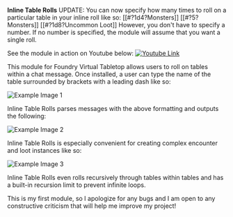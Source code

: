 **Inline Table Rolls**
UPDATE:
You can now specify how many times to roll on a particular table in your inline roll like so:
[[#?1d4?Monsters]]
[[#?5?Monsters]]
[[#?1d8?Uncommon Loot]]
However, you don't have to specify a number. If no number is specified, the module will assume that you want a single roll.

See the module in action on Youtube below:
[![Youtube Link](https://i.imgur.com/U7JyFDC.jpg)](https://youtu.be/_e60PpLr3QY)

This module for Foundry Virtual Tabletop allows users to roll on tables within a chat message. Once installed, a user can type the name of the table surrounded by brackets with a leading dash like so:

![Example Image 1](https://i.imgur.com/pDUiZyI.png)

Inline Table Rolls parses messages with the above formatting and outputs the following:

![Example Image 2](https://i.imgur.com/hg206r1.png)

Inline Table Rolls is especially convenient for creating complex encounter and loot instances like so:

![Example Image 3](https://i.imgur.com/5zp2jgq.png)

Inline Table Rolls even rolls recursively through tables within tables and has a built-in recursion limit to prevent infinite loops.

This is my first module, so I apologize for any bugs and I am open to any constructive criticism that will help me improve my project!
